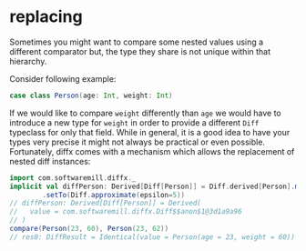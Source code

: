 # replacing

Sometimes you might want to compare some nested values using a different comparator but, 
the type they share is not unique within that hierarchy.

Consider following example:
```scala
case class Person(age: Int, weight: Int)
```

If we would like to compare `weight` differently than `age` we would have to introduce a new type for `weight` 
in order to provide a different `Diff` typeclass for only that field. While in general, it is a good idea to have your types 
very precise it might not always be practical or even possible. Fortunately, diffx comes with a mechanism which allows
the replacement of nested diff instances:

```scala
import com.softwaremill.diffx._
implicit val diffPerson: Derived[Diff[Person]] = Diff.derived[Person].modify(_.weight)
        .setTo(Diff.approximate(epsilon=5))
// diffPerson: Derived[Diff[Person]] = Derived(
//   value = com.softwaremill.diffx.Diff$$anon$1@3d1a9a96
// )
compare(Person(23, 60), Person(23, 62))
// res0: DiffResult = Identical(value = Person(age = 23, weight = 60))
```